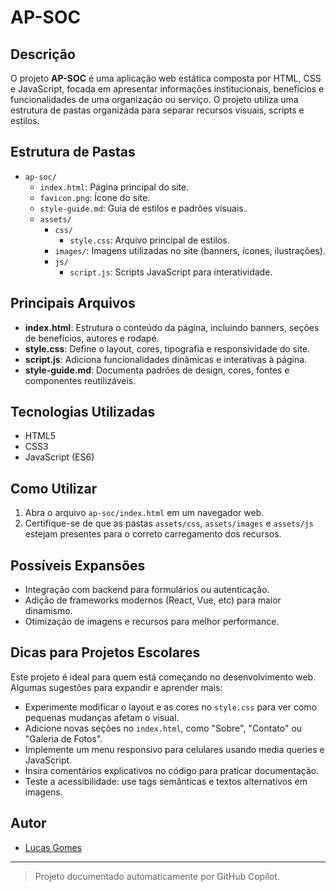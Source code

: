 # AP-SOC

## Descrição
O projeto **AP-SOC** é uma aplicação web estática composta por HTML, CSS e JavaScript, focada em apresentar informações institucionais, benefícios e funcionalidades de uma organização ou serviço. O projeto utiliza uma estrutura de pastas organizada para separar recursos visuais, scripts e estilos.

## Estrutura de Pastas

- `ap-soc/`
  - `index.html`: Página principal do site.
  - `favicon.png`: Ícone do site.
  - `style-guide.md`: Guia de estilos e padrões visuais.
  - `assets/`
    - `css/`
      - `style.css`: Arquivo principal de estilos.
    - `images/`: Imagens utilizadas no site (banners, ícones, ilustrações).
    - `js/`
      - `script.js`: Scripts JavaScript para interatividade.

## Principais Arquivos

- **index.html**: Estrutura o conteúdo da página, incluindo banners, seções de benefícios, autores e rodapé.
- **style.css**: Define o layout, cores, tipografia e responsividade do site.
- **script.js**: Adiciona funcionalidades dinâmicas e interativas à página.
- **style-guide.md**: Documenta padrões de design, cores, fontes e componentes reutilizáveis.

## Tecnologias Utilizadas
- HTML5
- CSS3
- JavaScript (ES6)

## Como Utilizar
1. Abra o arquivo `ap-soc/index.html` em um navegador web.
2. Certifique-se de que as pastas `assets/css`, `assets/images` e `assets/js` estejam presentes para o correto carregamento dos recursos.

## Possíveis Expansões
- Integração com backend para formulários ou autenticação.
- Adição de frameworks modernos (React, Vue, etc) para maior dinamismo.
- Otimização de imagens e recursos para melhor performance.

## Dicas para Projetos Escolares

Este projeto é ideal para quem está começando no desenvolvimento web. Algumas sugestões para expandir e aprender mais:

- Experimente modificar o layout e as cores no `style.css` para ver como pequenas mudanças afetam o visual.
- Adicione novas seções no `index.html`, como "Sobre", "Contato" ou "Galeria de Fotos".
- Implemente um menu responsivo para celulares usando media queries e JavaScript.
- Insira comentários explicativos no código para praticar documentação.
- Teste a acessibilidade: use tags semânticas e textos alternativos em imagens.

## Autor
- [Lucas Gomes](https://www.linkedin.com/in/lucas-gomes-b14a83309)

---
> Projeto documentado automaticamente por GitHub Copilot.
